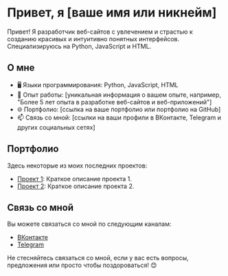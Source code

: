 # Привет, я [ваше имя или никнейм]

Привет! Я разработчик веб-сайтов с увлечением и страстью к созданию красивых и интуитивно понятных интерфейсов. Специализируюсь на Python, JavaScript и HTML.

## О мне

- 🖥️ Языки программирования: Python, JavaScript, HTML
- 💼 Опыт работы: [уникальная информация о вашем опыте, например, "Более 5 лет опыта в разработке веб-сайтов и веб-приложений"]
- 🌐 Портфолио: [ссылка на ваше портфолио или портфолио на GitHub]
- 📫 Связь со мной: [ссылки на ваши профили в ВКонтакте, Telegram и других социальных сетях]

## Портфолио

Здесь некоторые из моих последних проектов:

- [Проект 1](ссылка): Краткое описание проекта 1.
- [Проект 2](ссылка): Краткое описание проекта 2.

## Связь со мной

Вы можете связаться со мной по следующим каналам:

- [ВКонтакте](ссылка)
- [Telegram](ссылка)

Не стесняйтесь связаться со мной, если у вас есть вопросы, предложения или просто чтобы поздороваться! 😊

